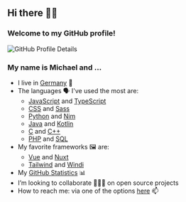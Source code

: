 ## Hi there 👋🏻

### Welcome to my GitHub profile!

![GitHub Profile Details](https://github-profile-summary-cards.vercel.app/api/cards/profile-details?username=mhrstmnn&theme=default)

<!--
**mhrstmnn/mhrstmnn** is a ✨ _special_ ✨ repository because its `README.md` (this file) appears on your GitHub profile.

Here are some ideas to get you started:

- 🔭 I’m currently working on ...
- 🌱 I’m currently learning ...
- 👯 I’m looking to collaborate on ...
- 🤔 I’m looking for help with ...
- 💬 Ask me about ...
- 📫 How to reach me: ...
- 😄 Pronouns: ...
- ⚡ Fun fact: ...
-->

### My name is Michael and …

- I live in [Germany](https://goo.gl/maps/K9EeGfAKvvNEEACPA) 📍
- The languages 🗣️ I've used the most are:
  - [JavaScript](https://en.wikipedia.org/wiki/JavaScript) and
    [TypeScript](https://www.typescriptlang.org)
  - [CSS](https://en.wikipedia.org/wiki/CSS) and
    [Sass](https://sass-lang.com)
  - [Python](https://www.python.org) and
    [Nim](https://nim-lang.org)
  - [Java](https://en.wikipedia.org/wiki/Java_(programming_language)) and
    [Kotlin](https://kotlinlang.org)
  - [C](https://en.wikipedia.org/wiki/The_C_Programming_Language) and
    [C++](https://en.wikipedia.org/wiki/C%2B%2B)
  - [PHP](https://www.php.net) and
    [SQL](https://en.wikipedia.org/wiki/SQL)
- My favorite frameworks 🖼 are:
  - [Vue](https://vuejs.org) and [Nuxt](https://nuxtjs.org)
  - [Tailwind](https://tailwindcss.com) and [Windi](https://windicss.org)
- My [GitHub Statistics](GitHub_Statistics.md) 📊
- I’m looking to collaborate 👨🏻‍💻 on open source projects
- How to reach me: via one of the options [here](https://links.hrstmnn.de) 📫
<!-- - ![Twitter Follow](https://img.shields.io/twitter/follow/mhrstmnn?style=social) 🐦 -->
